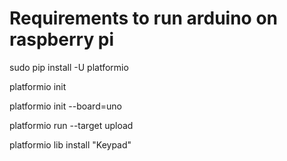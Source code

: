 Requirements to run arduino on raspberry pi
===========================================

sudo pip install -U platformio

platformio init

platformio init --board=uno

platformio run --target upload

platformio lib install "Keypad"
